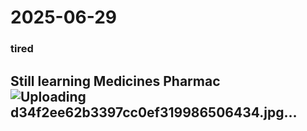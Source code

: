 # 2025-06-29
### tired
## Still learning Medicines Pharmac![Uploading d34f2ee62b3397cc0ef319986506434.jpg…]()
